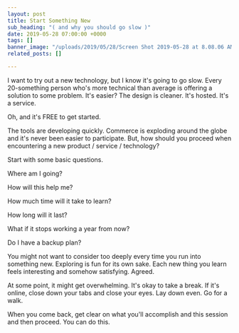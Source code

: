 ```yaml
---
layout: post
title: Start Something New
sub_heading: "( and why you should go slow )"
date: 2019-05-28 07:00:00 +0000
tags: []
banner_image: "/uploads/2019/05/28/Screen Shot 2019-05-28 at 8.08.06 AM.png"
related_posts: []

---
```

I want to try out a new technology, but I know it's going to go slow. Every 20-something person who's more technical than average is offering a solution to some problem. It's easier? The design is cleaner. It's hosted. It's a service.

Oh, and it's FREE to get started.

The tools are developing quickly. Commerce is exploding around the globe and it's never been easier to participate. But, how should you proceed when encountering a new product / service / technology?

Start with some basic questions.

Where am I going?

How will this help me?

How much time will it take to learn?

How long will it last?

What if it stops working a year from now? 

Do I have a backup plan?

You might not want to consider too deeply every time you run into something new. Exploring is fun for its own sake. Each new thing you learn feels interesting and somehow satisfying. Agreed.

At some point, it might get overwhelming. It's okay to take a break. If it's online, close down your tabs and close your eyes. Lay down even. Go for a walk. 

When you come back, get clear on what you'll accomplish and this session and then proceed. You can do this. 